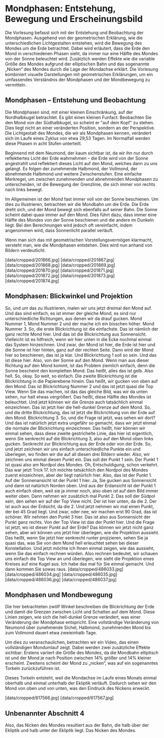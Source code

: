 # Mondphasen: Entstehung, Bewegung und Erscheinungsbild

Die Vorlesung befasst sich mit der Entstehung und Beobachtung der Mondphasen. Ausgehend von der geometrischen Erklärung, wie die unterschiedlichen Lichtgestalten entstehen, wird die Bewegung des Mondes um die Erde betrachtet. Dabei wird erläutert, dass die Erde den Mond in verschiedenen Phasen sieht, da immer nur eine Hälfte des Mondes von der Sonne beleuchtet wird. Zusätzlich werden Effekte wie die variable Größe des Mondes aufgrund der elliptischen Bahn und das sogenannte „Nicken“ des Mondes durch die Lage der Mondachse erklärt. Die Vorlesung kombiniert visuelle Darstellungen mit geometrischen Erklärungen, um ein umfassendes Verständnis der Mondphasen und der Mondbewegung zu vermitteln.

## Mondphasen – Entstehung und Beobachtung

Die Mondphasen sind, mit einer kleinen Einschränkung, auf der Nordhalbkugel betrachtet. Es gibt einen kleinen Funfact: Beobachten Sie den Mond von der Südhalbkugel, so scheint er "auf dem Kopf" zu stehen. Dies liegt nicht an einer veränderten Position, sondern an der Perspektive. Die Lichtgestalt des Mondes, die wir als Mondphasen kennen, verändert sich im Laufe eines Zyklus von etwa 29,53 Tagen. Im Normalfall werden diese Phasen in acht Stufen unterteilt.

Beginnend mit dem Neumond, der kaum sichtbar ist, da wir ihn nur durch reflektiertes Licht der Erde wahrnehmen – die Erde wird von der Sonne angestrahlt und reflektiert dieses Licht auf den Mond, welches dann zu uns gelangt. Es folgen der zunehmende Halbmond, der Vollmond, der abnehmende Halbmond und weitere Zwischenstufen. Eine einfache Merkregel, um zwischen zunehmenden und abnehmenden Mondphasen zu unterscheiden, ist die Bewegung der Grenzlinie, die sich immer von rechts nach links bewegt.

Im Allgemeinen ist der Mond fast immer voll von der Sonne beschienen. Um dies zu illustrieren, betrachten wir die Mondbahn um die Erde. Die Erde dreht sich, und der Mond bewegt sich ebenfalls auf seiner Bahn. Die Sonne scheint dabei quasi immer auf den Mond. Dies führt dazu, dass immer eine Hälfte des Mondes von der Sonne beschienen und die andere im Dunkeln liegt. Bei den Berechnungen wird jedoch oft vereinfacht, indem angenommen wird, dass Sonnenlicht parallel verläuft.

Wenn man sich das mit geometrischen Vorstellungsvermögen klarmacht, versteht man, wie die Mondphasen entstehen. Dies wird nun anhand von Bildern verdeutlicht. 

[data/cropped/201866.jpg]
[data/cropped/201867.jpg]
[data/cropped/201868.jpg]
[data/cropped/201869.jpg]
[data/cropped/201870.jpg]
[data/cropped/201871.jpg]
[data/cropped/201872.jpg]
[data/cropped/201873.jpg]
[data/cropped/201874.jpg]

## Mondphasen: Blickwinkel und Projektion

So, und um das zu illustrieren, malen wir uns jetzt dreimal den Mond auf. Und das sind einfach, es ist immer der gleiche Mond, es sind nur unterschiedliche Richtungen, aus denen wir da drauf gucken. Mond Nummer 1, Mond Nummer 2 und der mache ich ein bisschen höher. Mond Nummer 3. So, die erste Blickrichtung ist die einfachste. Das ist nämlich der ganz rechte Mond hier. Und das ist die Blickrichtung aus Sonnensicht. Vielleicht ist es hilfreich, wenn wir hier unten in die Ecke nochmal einmal das System hinzeichnen. Und zwar, der Mond ist hier, die Erde ist hier und die Sonne ist hier hinten, ganz auf der rechten Seite. Dann wird der Mond hier so beschienen, das ist ja klar. Und Blickrichtung 1 soll so sein. Und das ist diese hier. Also, von der Sonne auf den Mond. Wenn man aus dieser Richtung auf den Mond kommt, ist das Problem ziemlich einfach, denn die Sonne bescheint den kompletten Mond. Das heißt, alles das ist gelb. Also hell. So, okay. So weit, so einfach. Die zweite Blickrichtung ist die Blickrichtung in die Papierebene hinein. Das heißt, wir gucken von oben auf den Mond. Das ist Blickrichtung Nummer 2 und das ist jetzt quasi die Top View. Wenn Sie das machen, ist das das gleiche Bild, was wir da unten sehen, nur halt etwas vergrößert. Das heißt, diese Hälfte des Mondes ist beleuchtet. Und jetzt können wir die Grenze auch tatsächlich einmal einzeichnen. Das ist jetzt hier die hell-dunkel Grenze auf dem Mond. So, und die dritte Blickrichtung, das ist jetzt die Blickrichtung von der Erde auf den Mond. Blickrichtung 3. So, und die Frage ist jetzt, was sehen wir dort? Und das ist natürlich jetzt extra ungefähr so gemacht, dass wir jetzt einmal die normale der Blickrichtung einzeichnen. Das heißt, hier können wir einmal sehen, dass diese zweite gestrichelte Linie, das hier ist eigentlich, wenn Sie senkrecht auf die Blickrichtung 3, also auf den Mond oben links gucken. Senkrecht zur Blickrichtung aus der Erde oder von der Erde. So, und jetzt zeichnen wir uns einfach unterschiedliche Punkte ein und überlegen, wo finden wir die auf all diesen drei Bildern wieder. Also, wir zeichnen uns einmal diesen Punkt ein. Das soll der Punkt 1 sein. Der Punkt 1 ist quasi also am Nordpol des Mondes. Oh, Entschuldigung, schon verkehrt. Das war jetzt Trick 17. Ich möchte tatsächlich den Nordpol des Mondes zuerst einzeichnen, aber der liegt natürlich hier. Also, das ist der Punkt 1. Auf der Sonnenansicht ist der Punkt 1 hier. Ja, Sie gucken aus Sonnensicht und dann ist natürlich Norden oben. Und aus der Erdansicht ist der Punkt 1 auch einfach oben, weil sie ja immer noch, also oben ist auf dem Bild immer weiter oben. Dann nehmen wir zusätzlich mal Punkt 2. Das soll der Südpol sein, den sehen wir auf der Top View nicht. Der ist hier unten, da die 2. Der ist auch aus der Erdsicht, da die 2. Und jetzt nehmen wir mal einen Punkt, der bei 45 Grad liegt. Und zwar, oder nee, wir machen erst 90 Grad, das ist schöner. Wir nehmen den Punkt 3 hier. Das ist also aus Sonnensicht der Punkt ganz rechts. Von der Top View ist das der Punkt hier. Und die Frage ist jetzt, wo ist dieser Punkt auf der Erde? Das können wir jetzt nicht ganz sehen, aber wir können uns jetzt hier überlegen, wie die Projektion aussieht. Das heißt, wenn Sie jetzt hier senkrecht runter projizieren, sehen Sie ja quasi das, was Sie von dem Mond hell erleuchtet sehen bei dieser Konstellation. Und jetzt möchte ich Ihnen einmal zeigen, wie das aussieht, wenn Sie das einfach rechnen würden. Also rechnen bedeutet, wir schauen uns einfach die Top View an und überlegen, wie sieht die Projektion eines Kreises auf eine Kugel aus. Ich habe das mal für Sie einmal gemacht. Und dann kommen Sie sowas raus.
[data/cropped/486033.jpg]
[data/cropped/486034.jpg]
[data/cropped/486035.jpg]
[data/cropped/486036.jpg]
[data/cropped/486037.jpg]

## Mondphasen und Mondbewegung

Die hier betrachteten zwölf Winkel beschreiben die Blickrichtung der Erde und damit die Grenzen zwischen Licht und Schatten auf dem Mond. Diese Linien zeigen, wie sich die hell-dunkel Grenze verändert, was einer Veränderung der Mondphase entspricht. Eine vollständige Veränderung von Neumond über zunehmende Sichel, Halbmond, zunehmenden Mond bis zum Vollmond dauert etwa zweieinhalb Tage.

Um dies zu veranschaulichen, betrachten wir ein Video, das einen vollständigen Mondumlauf zeigt. Dabei werden zwei zusätzliche Effekte sichtbar: Erstens variiert die Größe des Mondes, da die Mondbahn elliptisch ist und der Mond je nach Position zwischen 14% größer und 14% kleiner erscheint. Zweitens scheint der Mond zu „nicken“, was auf ein sogenanntes Torkeln zurückzuführen ist. 

Dieses Torkeln entsteht, weil die Mondachse im Laufe eines Monats einmal oberhalb und einmal unterhalb der Ekliptik verläuft. Dadurch sehen wir den Mond von oben und von unten, was den Eindruck des Nickens erweckt.

[data/cropped/617566.jpg]
[data/cropped/617567.jpg]

## Unbenannter Abschnitt 4

Also, das Nicken des Mondes resultiert aus der Bahn, die halb über der Ekliptik und halb unter der Ekliptik liegt.
Das Nicken des Mondes.